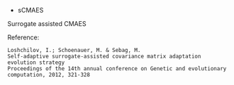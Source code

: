 * sCMAES

Surrogate assisted CMAES

Reference:

	Loshchilov, I.; Schoenauer, M. & Sebag, M. 
	Self-adaptive surrogate-assisted covariance matrix adaptation evolution strategy 
	Proceedings of the 14th annual conference on Genetic and evolutionary computation, 2012, 321-328
